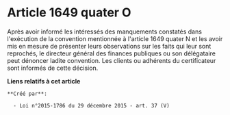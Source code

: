 # Article 1649 quater O

Après avoir informé les intéressés des manquements constatés dans l'exécution de la convention mentionnée à l'article 1649
quater N et les avoir mis en mesure de présenter leurs observations sur les faits qui leur sont reprochés, le directeur
général des finances publiques ou son délégataire peut dénoncer ladite convention. Les clients ou adhérents du certificateur
sont informés de cette décision.

**Liens relatifs à cet article**

	**Créé par**:

	  - Loi n°2015-1786 du 29 décembre 2015 - art. 37 (V)

